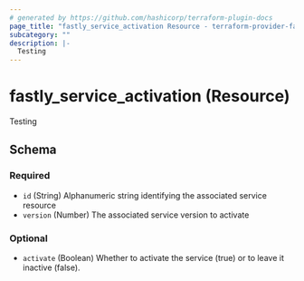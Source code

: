 ```yaml
---
# generated by https://github.com/hashicorp/terraform-plugin-docs
page_title: "fastly_service_activation Resource - terraform-provider-fastly-framework"
subcategory: ""
description: |-
  Testing
---
```


# fastly_service_activation (Resource)

Testing



<!-- schema generated by tfplugindocs -->
## Schema

### Required

- `id` (String) Alphanumeric string identifying the associated service resource
- `version` (Number) The associated service version to activate

### Optional

- `activate` (Boolean) Whether to activate the service (true) or to leave it inactive (false).


